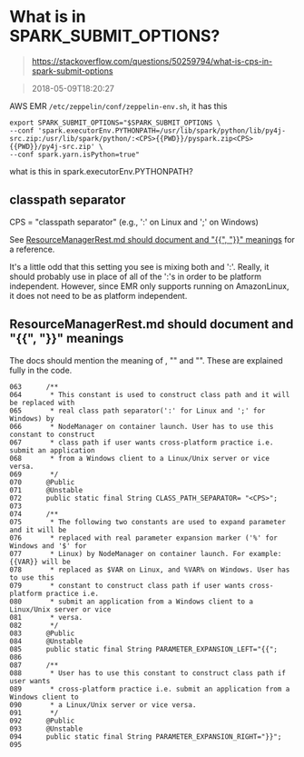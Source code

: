 # What is <CPS> in SPARK_SUBMIT_OPTIONS?

> https://stackoverflow.com/questions/50259794/what-is-cps-in-spark-submit-options

> 2018-05-09T18:20:27

AWS EMR `/etc/zeppelin/conf/zeppelin-env.sh`, it has this

```
export SPARK_SUBMIT_OPTIONS="$SPARK_SUBMIT_OPTIONS \
--conf 'spark.executorEnv.PYTHONPATH=/usr/lib/spark/python/lib/py4j-src.zip:/usr/lib/spark/python/:<CPS>{{PWD}}/pyspark.zip<CPS>{{PWD}}/py4j-src.zip' \
--conf spark.yarn.isPython=true"
```

what is this <CPS> in spark.executorEnv.PYTHONPATH?

## <CPS> classpath separator

CPS = "classpath separator" (e.g., ':' on Linux and ';' on Windows)

See [ResourceManagerRest.md should document <CPS> and "{{", "}}" meanings](https://issues.apache.org/jira/browse/YARN-6554) for a reference.

It's a little odd that this setting you see is mixing both <CPS> and ':'. Really, it should probably use <CPS> in place of all of the ':'s in order to be platform independent. However, since EMR only supports running on AmazonLinux, it does not need to be as platform independent.


## ResourceManagerRest.md should document <CPS> and "{{", "}}" meanings

The docs should mention the meaning of <CPS>, "" and "". These are explained fully in the code.

```
063      /**
064       * This constant is used to construct class path and it will be replaced with
065       * real class path separator(':' for Linux and ';' for Windows) by
066       * NodeManager on container launch. User has to use this constant to construct
067       * class path if user wants cross-platform practice i.e. submit an application
068       * from a Windows client to a Linux/Unix server or vice versa.
069       */
070      @Public
071      @Unstable
072      public static final String CLASS_PATH_SEPARATOR= "<CPS>";
073    
074      /**
075       * The following two constants are used to expand parameter and it will be
076       * replaced with real parameter expansion marker ('%' for Windows and '$' for
077       * Linux) by NodeManager on container launch. For example: {{VAR}} will be
078       * replaced as $VAR on Linux, and %VAR% on Windows. User has to use this
079       * constant to construct class path if user wants cross-platform practice i.e.
080       * submit an application from a Windows client to a Linux/Unix server or vice
081       * versa.
082       */
083      @Public
084      @Unstable
085      public static final String PARAMETER_EXPANSION_LEFT="{{";
086    
087      /**
088       * User has to use this constant to construct class path if user wants
089       * cross-platform practice i.e. submit an application from a Windows client to
090       * a Linux/Unix server or vice versa.
091       */
092      @Public
093      @Unstable
094      public static final String PARAMETER_EXPANSION_RIGHT="}}";
095    
```